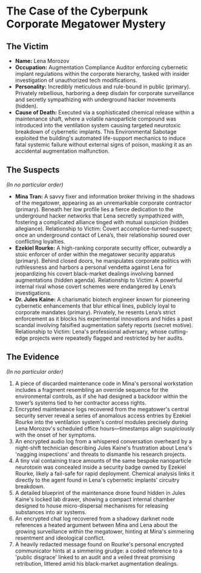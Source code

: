 # The Case of the Cyberpunk Corporate Megatower Mystery

## The Victim
- **Name:** Lena Morozov
- **Occupation:** Augmentation Compliance Auditor enforcing cybernetic implant regulations within the corporate hierarchy, tasked with insider investigation of unauthorized tech modifications.
- **Personality:** Incredibly meticulous and rule-bound in public (primary). Privately rebellious, harboring a deep disdain for corporate surveillance and secretly sympathizing with underground hacker movements (hidden).
- **Cause of Death:** Executed via a sophisticated chemical release within a maintenance shaft, where a volatile nanoparticle compound was introduced into the ventilation system causing targeted neurotoxic breakdown of cybernetic implants. This Environmental Sabotage exploited the building's automated life-support mechanics to induce fatal systemic failure without external signs of poison, masking it as an accidental augmentation malfunction.

## The Suspects
*(In no particular order)*
- **Mina Tran:** A savvy fixer and information broker thriving in the shadows of the megatower, appearing as an unremarkable corporate contractor (primary). Beneath her low profile lies a fierce dedication to the underground hacker networks that Lena secretly sympathized with, fostering a complicated alliance tinged with mutual suspicion (hidden allegiance). Relationship to Victim: Covert accomplice-turned-suspect; once an underground contact of Lena’s, their relationship soured over conflicting loyalties.
- **Ezekiel Rourke:** A high-ranking corporate security officer, outwardly a stoic enforcer of order within the megatower security apparatus (primary). Behind closed doors, he manipulates corporate politics with ruthlessness and harbors a personal vendetta against Lena for jeopardizing his covert black-market dealings involving banned augmentations (hidden agenda). Relationship to Victim: A powerful internal rival whose covert schemes were endangered by Lena’s investigations.
- **Dr. Jules Kaine:** A charismatic biotech engineer known for pioneering cybernetic enhancements that blur ethical lines, publicly loyal to corporate mandates (primary). Privately, he resents Lena’s strict enforcement as it blocks his experimental innovations and hides a past scandal involving falsified augmentation safety reports (secret motive). Relationship to Victim: Lena's professional adversary, whose cutting-edge projects were repeatedly flagged and restricted by her audits.

## The Evidence
*(In no particular order)*
1. A piece of discarded maintenance code in Mina's personal workstation includes a fragment resembling an override sequence for the environmental controls, as if she had designed a backdoor within the tower’s systems tied to her contractor access rights.
2. Encrypted maintenance logs recovered from the megatower's central security server reveal a series of anomalous access entries by Ezekiel Rourke into the ventilation system's control modules precisely during Lena Morozov's scheduled office hours—timestamps align suspiciously with the onset of her symptoms.
3. An encrypted audio log from a whispered conversation overheard by a night-shift technician describing Jules Kaine's frustration about Lena's 'nagging inspections' and threats to dismantle his research projects.
4. A tiny vial containing trace amounts of the same bespoke nanoparticle neurotoxin was concealed inside a security badge owned by Ezekiel Rourke, likely a fail-safe for rapid deployment. Chemical analysis links it directly to the agent found in Lena's cybernetic implants' circuitry breakdown.
5. A detailed blueprint of the maintenance drone found hidden in Jules Kaine's locked lab drawer, showing a compact internal chamber designed to house micro-dispersal mechanisms for releasing substances into air systems.
6. An encrypted chat log recovered from a shadowy darknet node references a heated argument between Mina and Lena about the growing surveillance within the megatower, hinting at Mina's simmering resentment and ideological conflict.
7. A heavily redacted message found on Rourke's personal encrypted communicator hints at a simmering grudge: a coded reference to a 'public disgrace' linked to an audit and a veiled threat promising retribution, littered amid his black-market augmentation dealings.